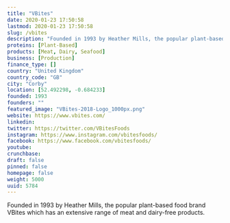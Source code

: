 ```yaml
---
title: "VBites"
date: 2020-01-23 17:50:58
lastmod: 2020-01-23 17:50:58
slug: /vbites
description: "Founded in 1993 by Heather Mills, the popular plant-based food brand VBites which has an extensive range of meat and dairy-free products."
proteins: [Plant-Based]
products: [Meat, Dairy, Seafood]
business: [Production]
finance_type: []
country: "United Kingdom"
country_code: "GB"
city: "Corby"
location: [52.492298, -0.684233]
founded: 1993
founders: ""
featured_image: "VBites-2018-Logo_1000px.png"
website: https://www.vbites.com/
linkedin: 
twitter: https://twitter.com/VBitesFoods
instagram: https://www.instagram.com/vbitesfoods/
facebook: https://www.facebook.com/vbitesfoods/
youtube: 
crunchbase: 
draft: false
pinned: false
homepage: false
weight: 5000
uuid: 5784
---
```

Founded in 1993 by Heather Mills, the popular plant-based food brand VBites which has an extensive range of meat and dairy-free products.
